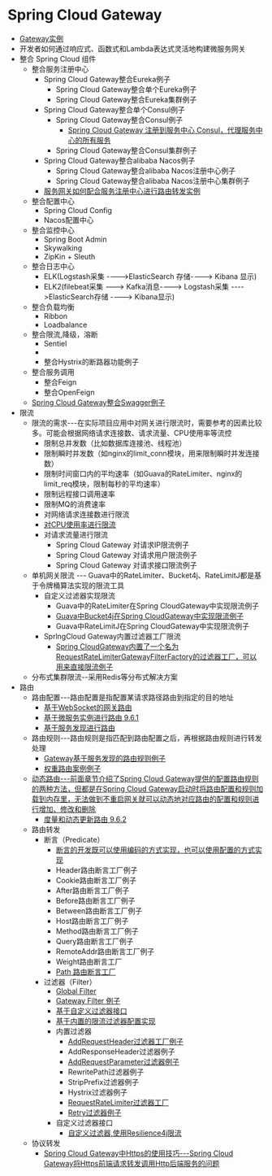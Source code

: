 
# Spring Cloud Gateway
* [Gateway实例](https://weread.qq.com/web/reader/1c632610725a69631c6c26fkd8232f00235d82c8d161fb2)
* 开发者如何通过响应式、函数式和Lambda表达式灵活地构建微服务网关
* 整合 Spring Cloud 组件
  * 整合服务注册中心
    * Spring Cloud Gateway整合Eureka例子
      * Spring Cloud Gateway整合单个Eureka例子
      * Spring Cloud Gateway整合Eureka集群例子
    * Spring Cloud Gateway整合单个Consul例子
      * Spring Cloud Gateway整合Consul例子
        * [Spring Cloud Gateway 注册到服务中心 Consul，代理服务中心的所有服务](https://juejin.cn/post/6844903945341501447)
      * Spring Cloud Gateway整合Consul集群例子
    * Spring Cloud Gateway整合alibaba Nacos例子  
      * Spring Cloud Gateway整合alibaba Nacos注册中心例子
      * Spring Cloud Gateway整合alibaba Nacos注册中心集群例子
    * [服务网关如何配合服务注册中心进行路由转发实例](https://weread.qq.com/web/reader/1223205071ccfab912296c2ke0032e0028be00da03b6659)
  * 整合配置中心
    * Spring Cloud Config
    * Nacos配置中心 
  * 整合监控中心
    * Spring Boot Admin
    * Skywalking
    * ZipKin +  Sleuth 
  * 整合日志中心
    * ELK(Logstash采集 ---->ElasticSearch 存储----> Kibana 显示)
    * ELK2(filebeat采集 ---> Kafka消息----> Logstash采集 ---->ElasticSearch存储  ----> Kibana显示) 
  * 整合负载均衡
    * Ribbon 
    * Loadbalance
  * 整合限流,降级，溶断
    * Sentiel
    *  
    * 整合Hystrix的断路器功能例子
  * 整合服务调用
    * 整合Feign
    * 整合OpenFeign 
  * [Spring Cloud Gateway整合Swagger例子](https://weread.qq.com/web/reader/71d32370716443e271df020k7f632b502707f6ffaa6bf2e)
* 限流
  * 限流的需求---在实际项目应用中对网关进行限流时，需要参考的因素比较多。可能会根据网络请求连接数、请求流量、CPU使用率等流控
    * 限制总并发数（比如数据库连接池、线程池）
    * 限制瞬时并发数（如nginx的limit_conn模块，用来限制瞬时并发连接数）
    * 限制时间窗口内的平均速率（如Guava的RateLimiter、nginx的limit_req模块，限制每秒的平均速率）
    * 限制远程接口调用速率
    * 限制MQ的消费速率
    * 对网络请求连接数进行限流
    * [对CPU使用率进行限流](https://weread.qq.com/web/reader/71d32370716443e271df020k7f632b502707f6ffaa6bf2e)
    * 对请求流量进行限流 
      * Spring Cloud Gateway 对请求IP限流例子
      * Spring Cloud Gateway 对请求用户限流例子
      * Spring Cloud Gateway 对请求接口限流例子
  * 单机网关限流 --- Guava中的RateLimiter、Bucket4j、RateLimitJ都是基于令牌桶算法实现的限流工具
    * 自定义过滤器实现限流
      * Guava中的RateLimiter在Spring CloudGateway中实现限流例子
      * [Guava中Bucket4j在Spring CloudGateway中实现限流例子](https://weread.qq.com/web/reader/71d32370716443e271df020k7f632b502707f6ffaa6bf2e)
      * Guava中RateLimitJ在Spring CloudGateway中实现限流例子
    * SprlngCloud Gateway内置过滤器工厂限流
      * [Spring CloudGateway内置了一个名为RequestRateLimiterGatewayFilterFactory的过滤器工厂，可以用来直接限流例子  ](https://weread.qq.com/web/reader/71d32370716443e271df020k7f632b502707f6ffaa6bf2e)
  * 分布式集群限流--采用Redis等分布式解决方案
* 路由
  * 路由配置---路由配置是指配置某请求路径路由到指定的目的地址
    * [基于WebSocket的网关路由](https://weread.qq.com/web/reader/c9932ea07163ff6ac993e0dkf7132c6022cf7177163c01c) 
    * [基于微服务实例进行路由 9.6.1](https://weread.qq.com/web/reader/2fe329c071e041322feb53dkc7432af0210c74d97b01b1c)
    * [基于服务发现进行路由](https://weread.qq.com/web/reader/2fe329c071e041322feb53dkc7432af0210c74d97b01b1c)
  * 路由规则---路由规则是指匹配到路由配置之后，再根据路由规则进行转发处理 
    * [Gateway基于服务发现的路由规则例子](https://weread.qq.com/web/reader/71d32370716443e271df020k5f9323e026e5f93f9835418)
    * [权重路由案例例子](https://weread.qq.com/web/reader/71d32370716443e271df020k7f632b502707f6ffaa6bf2e)
  * [动态路由---前面章节介绍了Spring Cloud Gateway提供的配置路由规则的两种方法，但都是在Spring Cloud Gateway启动时将路由配置和规则加载到内存里，无法做到不重启网关就可以动态地对应路由的配置和规则进行增加、修改和删除](https://weread.qq.com/web/reader/71d32370716443e271df020k7f632b502707f6ffaa6bf2e)
    * [度量和动态更新路由 9.6.2](https://weread.qq.com/web/reader/2fe329c071e041322feb53dkc7432af0210c74d97b01b1c) 
  * 路由转发
    * 断言（Predicate）
      * [断言的开发既可以使用编码的方式实现，也可以使用配置的方式实现](https://weread.qq.com/web/reader/2fe329c071e041322feb53dkc7432af0210c74d97b01b1c)
      * Header路由断言工厂例子
      * Cookie路由断言工厂例子
      * After路由断言工厂例子
      * Before路由断言工厂例子
      * Between路由断言工厂例子
      * Host路由断言工厂例子 
      * Method路由断言工厂例子
      * Query路由断言工厂例子
      * RemoteAddr路由断言工厂例子
      * Weight路由断言工厂
      * [Path 路由断言工厂](https://weread.qq.com/web/reader/1223205071ccfab912296c2k76d325c028076dc611d6d8c)
    * 过滤器（Filter）
      * [Global Filter](https://weread.qq.com/web/reader/71d32370716443e271df020k6983268026f698d51a198ff)
      * [Gateway Filter 例子](https://weread.qq.com/web/reader/71d32370716443e271df020k6983268026f698d51a198ff)
      * [基于自定义过滤器接口](https://weread.qq.com/web/reader/c9932ea07163ff6ac993e0dkd9d320f022ed9d4f495e456)
      * [基于内置的限流过滤器配置实现](https://weread.qq.com/web/reader/c9932ea07163ff6ac993e0dkd9d320f022ed9d4f495e456)
      * 内置过滤器
        * [AddRequestHeader过滤器工厂例子](https://weread.qq.com/web/reader/2fe329c071e041322feb53dkc7432af0210c74d97b01b1c)
        * AddResponseHeader过滤器例子
        * [AddRequestParameter过滤器例子](https://weread.qq.com/web/reader/2fe329c071e041322feb53dkc7432af0210c74d97b01b1c)
        * RewritePath过滤器例子
        * StripPrefix过滤器例子
        * Hystrix过滤器例子
        * [RequestRateLimiter过滤器工厂](https://weread.qq.com/web/reader/2fe329c071e041322feb53dkc7432af0210c74d97b01b1c)
        * [Retry过滤器例子](https://weread.qq.com/web/reader/2fe329c071e041322feb53dkc7432af0210c74d97b01b1c)
      * 自定义过滤器接口
        * [自定义过滤器,使用Resilience4j限流 ](https://weread.qq.com/web/reader/2fe329c071e041322feb53dkc7432af0210c74d97b01b1c)
  * 协议转发
    * [Spring Cloud Gateway中Https的使用技巧---Spring Cloud Gateway将Https前端请求转发调用Http后端服务的问题](https://weread.qq.com/web/reader/71d32370716443e271df020k7f632b502707f6ffaa6bf2e)  
